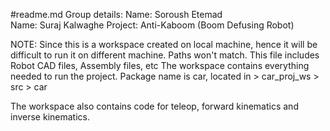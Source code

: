 #readme.md
Group details:
Name: Soroush Etemad  
Name: Suraj Kalwaghe
Project: Anti-Kaboom (Boom Defusing Robot)

NOTE: Since this is a workspace created on local machine, hence it will be difficult to run it on different machine. Paths won't match.
This file includes Robot CAD files, Assembly files, etc
The workspace contains everything needed to run the project. 
Package name is car, located in > car_proj_ws > src > car

The workspace also contains code for teleop, forward kinematics and inverse kinematics. 
 